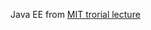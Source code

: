 <p> Java EE from <a href="https://www.youtube.com/watch?v=BdLlwWvxVXo&index=1&list=PL1572F6412F37FC90">MIT trorial lecture</a></p>
